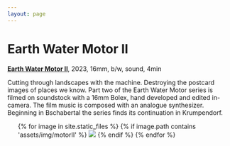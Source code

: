 ```yaml
---
layout: page
---
```


# Earth Water Motor II

<strong><b><a href="https://vimeo.com/793660463" rel="noopener noreferrer" target="_blank">Earth Water Motor II</a></b></strong>, 2023, 16mm, b/w, sound, 4min <br>

Cutting through landscapes with the machine. Destroying the postcard images of places we know. Part two of the Earth Water Motor series is filmed on soundstock with a 16mm Bolex, hand developed and edited in-camera. The film music is composed with an analogue synthesizer. Beginning in Bschabertal the series finds its continuation in Krumpendorf.

<!--
# Screenings

dot dot dot Open Air Kurzfilmfestival, Austria<br>
Small File Media Festival, Canada<br>
Split Videoart Festival, Croatia<br>
Tranås at the Fringe, Sweden <br>
Under the Radar, Austria<br>
Vienna Shorts Film Festival, Austria<br>
-->
<ul>
{% for image in site.static_files %}
    {% if image.path contains 'assets/img/motorII' %}
<img src="{{ image.path }}"/>
    {% endif %}
{% endfor %}
</ul>